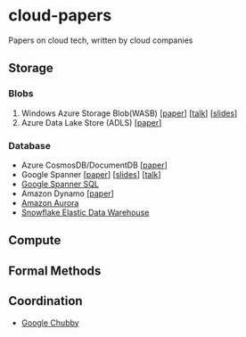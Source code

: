 # cloud-papers
Papers on cloud tech, written by cloud companies

## Storage

### Blobs

1. Windows Azure Storage Blob(WASB) [[paper](http://sigops.org/sosp/sosp11/current/2011-Cascais/printable/11-calder.pdf)] [[talk](https://www.youtube.com/watch?v=QnYdbQO0yj4)] [[slides](http://sigops.org/sosp/sosp11/current/2011-Cascais/11-calder.pptx)]
2. Azure Data Lake Store (ADLS) [[paper](http://dl.acm.org/ft_gateway.cfm?id=3056100&type=pdf)]


### Database

* Azure CosmosDB/DocumentDB [[paper](http://www.vldb.org/pvldb/vol8/p1668-shukla.pdf)]
* Google Spanner [[paper](https://www.usenix.org/system/files/conference/osdi12/osdi12-final-16.pdf)] [[slides](https://www.usenix.org/sites/default/files/conference/protected-files/corbett_osdi12_slides.pptx)] [[talk](https://www.usenix.org/conference/osdi12/technical-sessions/presentation/corbett)]
* [Google Spanner SQL](https://dl.acm.org/citation.cfm?id=3056103)
* Amazon Dynamo [[paper](http://www.allthingsdistributed.com/files/amazon-dynamo-sosp2007.pdf)]
* [Amazon Aurora](http://dl.acm.org/citation.cfm?id=3056101)
* [Snowflake Elastic Data Warehouse](https://dl.acm.org/citation.cfm?id=2903741)

## Compute


## Formal Methods

## Coordination
* [Google Chubby](https://static.googleusercontent.com/media/research.google.com/en//archive/chubby-osdi06.pdf)

